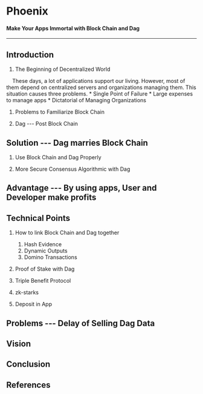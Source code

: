 # Phoenix
#### Make Your Apps Immortal with Block Chain and Dag
-------------------------------------------------------


## Introduction
1. The Beginning of Decentralized World  

      These days, a lot of applications support our living. However, most of them depend on centralized servers and organizations managing them. This situation causes three problems.
    * Single Point of Failure
    * Large expenses to manage apps
    * Dictatorial of Managing Organizations


1. Problems to Familiarize Block Chain

1. Dag --- Post Block Chain


## Solution --- Dag marries Block Chain 
1. Use Block Chain and Dag Properly 

1. More Secure Consensus Algorithmic with Dag


## Advantage --- By using apps, User and Developer make profits


## Technical Points
1. How to link Block Chain and Dag together
    1. Hash Evidence 
    1. Dynamic Outputs
    1. Domino Transactions
    
1. Proof of Stake with Dag

1. Triple Benefit Protocol

1. zk-starks

1. Deposit in App


## Problems --- Delay of Selling Dag Data


## Vision


## Conclusion


## References

